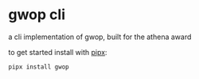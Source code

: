 # gwop cli

a cli implementation of gwop, built for the athena award

to get started install with [pipx](https://pypa.github.io/pipx/):

```bash
pipx install gwop
```
